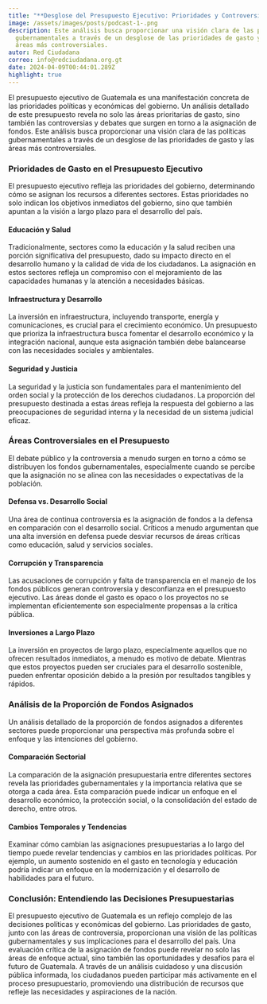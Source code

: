 ```yaml
---
title: "**Desglose del Presupuesto Ejecutivo: Prioridades y Controversias**"
image: /assets/images/posts/podcast-1-.png
description: Este análisis busca proporcionar una visión clara de las políticas
  gubernamentales a través de un desglose de las prioridades de gasto y las
  áreas más controversiales.
autor: Red Ciudadana
correo: info@redciudadana.org.gt
date: 2024-04-09T00:44:01.289Z
highlight: true
---
```

El presupuesto ejecutivo de Guatemala es una manifestación concreta de las prioridades políticas y económicas del gobierno. Un análisis detallado de este presupuesto revela no solo las áreas prioritarias de gasto, sino también las controversias y debates que surgen en torno a la asignación de fondos. Este análisis busca proporcionar una visión clara de las políticas gubernamentales a través de un desglose de las prioridades de gasto y las áreas más controversiales.

### Prioridades de Gasto en el Presupuesto Ejecutivo

El presupuesto ejecutivo refleja las prioridades del gobierno, determinando cómo se asignan los recursos a diferentes sectores. Estas prioridades no solo indican los objetivos inmediatos del gobierno, sino que también apuntan a la visión a largo plazo para el desarrollo del país.

#### Educación y Salud

Tradicionalmente, sectores como la educación y la salud reciben una porción significativa del presupuesto, dado su impacto directo en el desarrollo humano y la calidad de vida de los ciudadanos. La asignación en estos sectores refleja un compromiso con el mejoramiento de las capacidades humanas y la atención a necesidades básicas.

#### Infraestructura y Desarrollo

La inversión en infraestructura, incluyendo transporte, energía y comunicaciones, es crucial para el crecimiento económico. Un presupuesto que prioriza la infraestructura busca fomentar el desarrollo económico y la integración nacional, aunque esta asignación también debe balancearse con las necesidades sociales y ambientales.

#### Seguridad y Justicia

La seguridad y la justicia son fundamentales para el mantenimiento del orden social y la protección de los derechos ciudadanos. La proporción del presupuesto destinada a estas áreas refleja la respuesta del gobierno a las preocupaciones de seguridad interna y la necesidad de un sistema judicial eficaz.

### Áreas Controversiales en el Presupuesto

El debate público y la controversia a menudo surgen en torno a cómo se distribuyen los fondos gubernamentales, especialmente cuando se percibe que la asignación no se alinea con las necesidades o expectativas de la población.

#### Defensa vs. Desarrollo Social

Una área de continua controversia es la asignación de fondos a la defensa en comparación con el desarrollo social. Críticos a menudo argumentan que una alta inversión en defensa puede desviar recursos de áreas críticas como educación, salud y servicios sociales.

#### Corrupción y Transparencia

Las acusaciones de corrupción y falta de transparencia en el manejo de los fondos públicos generan controversia y desconfianza en el presupuesto ejecutivo. Las áreas donde el gasto es opaco o los proyectos no se implementan eficientemente son especialmente propensas a la crítica pública.

#### Inversiones a Largo Plazo

La inversión en proyectos de largo plazo, especialmente aquellos que no ofrecen resultados inmediatos, a menudo es motivo de debate. Mientras que estos proyectos pueden ser cruciales para el desarrollo sostenible, pueden enfrentar oposición debido a la presión por resultados tangibles y rápidos.

### Análisis de la Proporción de Fondos Asignados

Un análisis detallado de la proporción de fondos asignados a diferentes sectores puede proporcionar una perspectiva más profunda sobre el enfoque y las intenciones del gobierno.

#### Comparación Sectorial

La comparación de la asignación presupuestaria entre diferentes sectores revela las prioridades gubernamentales y la importancia relativa que se otorga a cada área. Esta comparación puede indicar un enfoque en el desarrollo económico, la protección social, o la consolidación del estado de derecho, entre otros.

#### Cambios Temporales y Tendencias

Examinar cómo cambian las asignaciones presupuestarias a lo largo del tiempo puede revelar tendencias y cambios en las prioridades políticas. Por ejemplo, un aumento sostenido en el gasto en tecnología y educación podría indicar un enfoque en la modernización y el desarrollo de habilidades para el futuro.

### Conclusión: Entendiendo las Decisiones Presupuestarias

El presupuesto ejecutivo de Guatemala es un reflejo complejo de las decisiones políticas y económicas del gobierno. Las prioridades de gasto, junto con las áreas de controversia, proporcionan una visión de las políticas gubernamentales y sus implicaciones para el desarrollo del país. Una evaluación crítica de la asignación de fondos puede revelar no solo las áreas de enfoque actual, sino también las oportunidades y desafíos para el futuro de Guatemala. A través de un análisis cuidadoso y una discusión pública informada, los ciudadanos pueden participar más activamente en el proceso presupuestario, promoviendo una distribución de recursos que refleje las necesidades y aspiraciones de la nación.